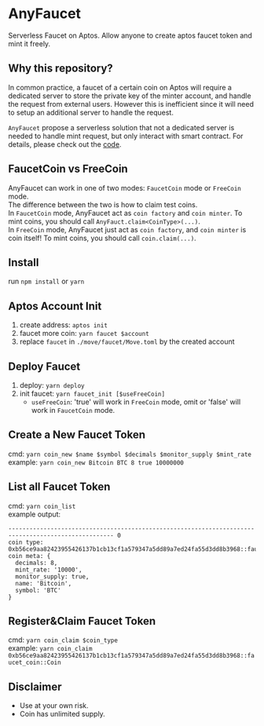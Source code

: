 # AnyFaucet

Serverless Faucet on Aptos. Allow anyone to create aptos faucet token and mint it freely.

## Why this repository?

In common practice, a faucet of a certain coin on Aptos will require a dedicated server to store the private key of the minter account, and handle the request from external users. However this is inefficient since it will need to setup an additional server to handle the request.

`AnyFaucet` propose a serverless solution that not a dedicated server is needed to handle mint request, but only interact with smart contract. For details, please check out the [code](https://github.com/Momentum-Safe/AnyFaucet/blob/main/move/faucet/sources/faucet.move).

## FaucetCoin vs FreeCoin
AnyFaucet can work in one of two modes: `FaucetCoin` mode or `FreeCoin` mode.  
The difference between the two is how to claim test coins.  
In `FaucetCoin` mode, AnyFaucet act as `coin factory` and `coin minter`. To mint coins, you should call `AnyFauct.claim<CoinType>(...)`.  
In `FreeCoin` mode, AnyFaucet just act as `coin factory`, and `coin minter` is coin itself! To mint coins, you should call `coin.claim(...)`.

## Install
run `npm install` or `yarn`

## Aptos Account Init
1. create address: `aptos init`
2. faucet more coin: `yarn faucet $account`
3. replace `faucet` in `./move/faucet/Move.toml` by the created account

## Deploy Faucet
1. deploy: `yarn deploy`
2. init faucet: `yarn faucet_init [$useFreeCoin]`
   - `useFreeCoin`: 'true' will work in `FreeCoin` mode, omit or 'false' will work in `FaucetCoin` mode.

## Create a New Faucet Token
cmd: `yarn coin_new $name $symbol $decimals $monitor_supply $mint_rate`  
example: `yarn coin_new Bitcoin BTC 8 true 10000000`

## List all Faucet Token
cmd: `yarn coin_list`  
example output:
```
---------------------------------------------------------------------------------------------------- 0
coin type: 0xb56ce9aa82423955426137b1cb13cf1a579347a5dd89a7ed24fa55d3dd8b3968::faucet_coin::Coin
coin meta: {
  decimals: 8,
  mint_rate: '10000',
  monitor_supply: true,
  name: 'Bitcoin',
  symbol: 'BTC'
}
```

## Register&Claim Faucet Token
cmd: `yarn coin_claim $coin_type`  
example: `yarn coin_claim 0xb56ce9aa82423955426137b1cb13cf1a579347a5dd89a7ed24fa55d3dd8b3968::faucet_coin::Coin`

## Disclaimer

* Use at your own risk.
* Coin has unlimited supply.

